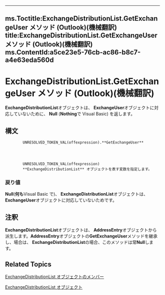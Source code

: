 

---
ms.Toctitle:ExchangeDistributionList.GetExchangeUser メソッド (Outlook)(機械翻訳)
title:ExchangeDistributionList.GetExchangeUser メソッド (Outlook)(機械翻訳)
ms.ContentId:a5ce23e5-76cb-ac86-b8c7-a4e63eda560d
---
# ExchangeDistributionList.GetExchangeUser メソッド (Outlook)(機械翻訳)




**ExchangeDistributionList**オブジェクトは、 **ExchangeUser**オブジェクトに対応していないために、 **Null** (**Nothing**で Visual Basic) を返します。

## 構文

            UNRESOLVED_TOKEN_VAL(offexpression).**GetExchangeUser**




            UNRESOLVED_TOKEN_VAL(offexpression)
            **ExchangeDistributionList** オブジェクトを表す変数を指定します。

### 戻り値
**Null**(**何も**Visual Basic で)、 **ExchangeDistributionList**オブジェクトは、 **ExchangeUser**オブジェクトに対応していないためです。





## 注釈
**ExchangeDistributionList**オブジェクトは、 **AddressEntry**オブジェクトから派生します。**AddressEntry**オブジェクトの**GetExchangeUser**メソッドを継承し、場合は、 **ExchangeDistributionList**の場合、このメソッドは常**Null**します。



## Related Topics

[ExchangeDistributionList オブジェクトのメンバー](89105487-3e5b-ee8b-02e0-33ad42bd2fbe.md)

[ExchangeDistributionList オブジェクト](2830dfba-6c0a-a81f-6b98-92ac2aafb59d.md)





